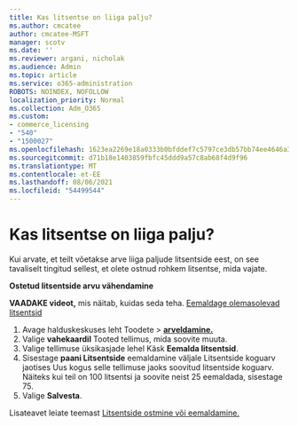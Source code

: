 ```yaml
---
title: Kas litsentse on liiga palju?
ms.author: cmcatee
author: cmcatee-MSFT
manager: scotv
ms.date: ''
ms.reviewer: argani, nicholak
ms.audience: Admin
ms.topic: article
ms.service: o365-administration
ROBOTS: NOINDEX, NOFOLLOW
localization_priority: Normal
ms.collection: Adm_O365
ms.custom:
- commerce_licensing
- "540"
- "1500027"
ms.openlocfilehash: 1623ea2269e18a0333b0bfddef7c5797ce3db57bb74ee4646a3aa94b8e821fa1
ms.sourcegitcommit: d71b18e1403859fbfc45ddd9a57c8ab68f4d9f96
ms.translationtype: MT
ms.contentlocale: et-EE
ms.lasthandoff: 08/06/2021
ms.locfileid: "54499544"
---
```

# <a name="too-many-licenses"></a>Kas litsentse on liiga palju?

Kui arvate, et teilt võetakse arve liiga paljude litsentside eest, on see tavaliselt tingitud sellest, et olete ostnud rohkem litsentse, mida vajate.
  
**Ostetud litsentside arvu vähendamine**

**VAADAKE videot,** mis näitab, kuidas seda teha. [Eemaldage olemasolevad litsentsid](https://go.microsoft.com/fwlink/p/?linkid=2154938)
  
1. Avage halduskeskuses leht  Toodete \> **[arveldamine.](https://go.microsoft.com/fwlink/p/?linkid=842054)**
2. Valige **vahekaardil** Tooted tellimus, mida soovite muuta.
3. Valige tellimuse üksikasjade lehel Käsk **Eemalda litsentsid**.
4. Sisestage **paani Litsentside** eemaldamine väljale  Litsentside koguarv jaotises Uus kogus selle tellimuse jaoks soovitud litsentside koguarv.  Näiteks kui teil on 100 litsentsi ja soovite neist 25 eemaldada, sisestage 75.
5. Valige **Salvesta**.

Lisateavet leiate teemast [Litsentside ostmine või eemaldamine.](/microsoft-365/commerce/licenses/buy-licenses)